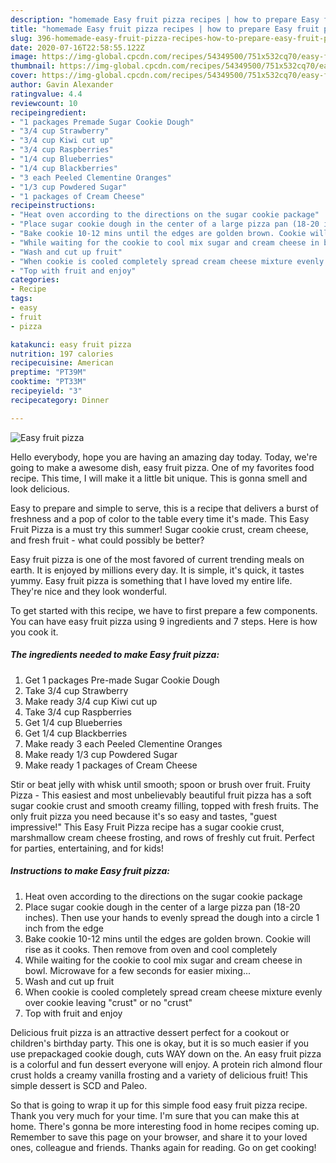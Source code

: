 ```yaml
---
description: "homemade Easy fruit pizza recipes | how to prepare Easy fruit pizza"
title: "homemade Easy fruit pizza recipes | how to prepare Easy fruit pizza"
slug: 396-homemade-easy-fruit-pizza-recipes-how-to-prepare-easy-fruit-pizza
date: 2020-07-16T22:58:55.122Z
image: https://img-global.cpcdn.com/recipes/54349500/751x532cq70/easy-fruit-pizza-recipe-main-photo.jpg
thumbnail: https://img-global.cpcdn.com/recipes/54349500/751x532cq70/easy-fruit-pizza-recipe-main-photo.jpg
cover: https://img-global.cpcdn.com/recipes/54349500/751x532cq70/easy-fruit-pizza-recipe-main-photo.jpg
author: Gavin Alexander
ratingvalue: 4.4
reviewcount: 10
recipeingredient:
- "1 packages Premade Sugar Cookie Dough"
- "3/4 cup Strawberry"
- "3/4 cup Kiwi cut up"
- "3/4 cup Raspberries"
- "1/4 cup Blueberries"
- "1/4 cup Blackberries"
- "3 each Peeled Clementine Oranges"
- "1/3 cup Powdered Sugar"
- "1 packages of Cream Cheese"
recipeinstructions:
- "Heat oven according to the directions on the sugar cookie package"
- "Place sugar cookie dough in the center of a large pizza pan (18-20 inches). Then use your hands to evenly spread the dough into a circle 1 inch from the edge"
- "Bake cookie 10-12 mins until the edges are golden brown. Cookie will rise as it cooks. Then remove from oven and cool completely"
- "While waiting for the cookie to cool mix sugar and cream cheese in bowl. Microwave for a few seconds for easier mixing..."
- "Wash and cut up fruit"
- "When cookie is cooled completely spread cream cheese mixture evenly over cookie leaving &#34;crust&#34; or no &#34;crust&#34;"
- "Top with fruit and enjoy"
categories:
- Recipe
tags:
- easy
- fruit
- pizza

katakunci: easy fruit pizza 
nutrition: 197 calories
recipecuisine: American
preptime: "PT39M"
cooktime: "PT33M"
recipeyield: "3"
recipecategory: Dinner

---
```



![Easy fruit pizza](https://img-global.cpcdn.com/recipes/54349500/751x532cq70/easy-fruit-pizza-recipe-main-photo.jpg)

Hello everybody, hope you are having an amazing day today. Today, we're going to make a awesome dish, easy fruit pizza. One of my favorites food recipe. This time, I will make it a little bit unique. This is gonna smell and look delicious.

Easy to prepare and simple to serve, this is a recipe that delivers a burst of freshness and a pop of color to the table every time it&#39;s made. This Easy Fruit Pizza is a must try this summer! Sugar cookie crust, cream cheese, and fresh fruit - what could possibly be better?

Easy fruit pizza is one of the most favored of current trending meals on earth. It is enjoyed by millions every day. It is simple, it's quick, it tastes yummy. Easy fruit pizza is something that I have loved my entire life. They're nice and they look wonderful.


To get started with this recipe, we have to first prepare a few components. You can have easy fruit pizza using 9 ingredients and 7 steps. Here is how you cook it.

<!--inarticleads1-->

##### The ingredients needed to make Easy fruit pizza:

1. Get 1 packages Pre-made Sugar Cookie Dough
1. Take 3/4 cup Strawberry
1. Make ready 3/4 cup Kiwi cut up
1. Take 3/4 cup Raspberries
1. Get 1/4 cup Blueberries
1. Get 1/4 cup Blackberries
1. Make ready 3 each Peeled Clementine Oranges
1. Make ready 1/3 cup Powdered Sugar
1. Make ready 1 packages of Cream Cheese


Stir or beat jelly with whisk until smooth; spoon or brush over fruit. Fruity Pizza - This easiest and most unbelievably beautiful fruit pizza has a soft sugar cookie crust and smooth creamy filling, topped with fresh fruits. The only fruit pizza you need because it&#39;s so easy and tastes, &#34;guest impressive!&#34; This Easy Fruit Pizza recipe has a sugar cookie crust, marshmallow cream cheese frosting, and rows of freshly cut fruit. Perfect for parties, entertaining, and for kids! 

<!--inarticleads2-->

##### Instructions to make Easy fruit pizza:

1. Heat oven according to the directions on the sugar cookie package
1. Place sugar cookie dough in the center of a large pizza pan (18-20 inches). Then use your hands to evenly spread the dough into a circle 1 inch from the edge
1. Bake cookie 10-12 mins until the edges are golden brown. Cookie will rise as it cooks. Then remove from oven and cool completely
1. While waiting for the cookie to cool mix sugar and cream cheese in bowl. Microwave for a few seconds for easier mixing...
1. Wash and cut up fruit
1. When cookie is cooled completely spread cream cheese mixture evenly over cookie leaving &#34;crust&#34; or no &#34;crust&#34;
1. Top with fruit and enjoy


Delicious fruit pizza is an attractive dessert perfect for a cookout or children&#39;s birthday party. This one is okay, but it is so much easier if you use prepackaged cookie dough, cuts WAY down on the. An easy fruit pizza is a colorful and fun dessert everyone will enjoy. A protein rich almond flour crust holds a creamy vanilla frosting and a variety of delicious fruit! This simple dessert is SCD and Paleo. 

So that is going to wrap it up for this simple food easy fruit pizza recipe. Thank you very much for your time. I'm sure that you can make this at home. There's gonna be more interesting food in home recipes coming up. Remember to save this page on your browser, and share it to your loved ones, colleague and friends. Thanks again for reading. Go on get cooking!
